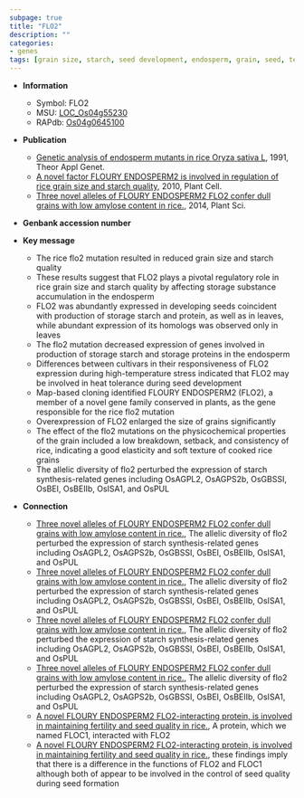 ```yaml
---
subpage: true
title: "FLO2"
description: ""
categories:
- genes
tags: [grain size, starch, seed development, endosperm, grain, seed, temperature]
---
```


* **Information**  
    + Symbol: FLO2  
    + MSU: [LOC_Os04g55230](http://rice.plantbiology.msu.edu/cgi-bin/ORF_infopage.cgi?orf=LOC_Os04g55230)  
    + RAPdb: [Os04g0645100](http://rapdb.dna.affrc.go.jp/viewer/gbrowse_details/irgsp1?name=Os04g0645100)  

* **Publication**  
    + [Genetic analysis of endosperm mutants in rice Oryza sativa L](http://www.ncbi.nlm.nih.gov/pubmed?term=Genetic+analysis+of+endosperm+mutants+in+rice+Oryza+sativa+L%5BTitle%5D), 1991, Theor Appl Genet.
    + [A novel factor FLOURY ENDOSPERM2 is involved in regulation of rice grain size and starch quality](http://www.ncbi.nlm.nih.gov/pubmed?term=A+novel+factor+FLOURY+ENDOSPERM2+is+involved+in+regulation+of+rice+grain+size+and+starch+quality%5BTitle%5D), 2010, Plant Cell.
    + [Three novel alleles of FLOURY ENDOSPERM2 FLO2 confer dull grains with low amylose content in rice.](http://www.ncbi.nlm.nih.gov/pubmed?term=Three+novel+alleles+of+FLOURY+ENDOSPERM2+FLO2+confer+dull+grains+with+low+amylose+content+in+rice.%5BTitle%5D), 2014, Plant Sci.

* **Genbank accession number**  

* **Key message**  
    + The rice flo2 mutation resulted in reduced grain size and starch quality
    + These results suggest that FLO2 plays a pivotal regulatory role in rice grain size and starch quality by affecting storage substance accumulation in the endosperm
    + FLO2 was abundantly expressed in developing seeds coincident with production of storage starch and protein, as well as in leaves, while abundant expression of its homologs was observed only in leaves
    + The flo2 mutation decreased expression of genes involved in production of storage starch and storage proteins in the endosperm
    + Differences between cultivars in their responsiveness of FLO2 expression during high-temperature stress indicated that FLO2 may be involved in heat tolerance during seed development
    + Map-based cloning identified FLOURY ENDOSPERM2 (FLO2), a member of a novel gene family conserved in plants, as the gene responsible for the rice flo2 mutation
    + Overexpression of FLO2 enlarged the size of grains significantly
    + The effect of the flo2 mutations on the physicochemical properties of the grain included a low breakdown, setback, and consistency of rice, indicating a good elasticity and soft texture of cooked rice grains
    + The allelic diversity of flo2 perturbed the expression of starch synthesis-related genes including OsAGPL2, OsAGPS2b, OsGBSSI, OsBEI, OsBEIIb, OsISA1, and OsPUL

* **Connection**  
    + [Three novel alleles of FLOURY ENDOSPERM2 FLO2 confer dull grains with low amylose content in rice.](http://www.ncbi.nlm.nih.gov/pubmed?term=Three+novel+alleles+of+FLOURY+ENDOSPERM2+FLO2+confer+dull+grains+with+low+amylose+content+in+rice.%5BTitle%5D), The allelic diversity of flo2 perturbed the expression of starch synthesis-related genes including OsAGPL2, OsAGPS2b, OsGBSSI, OsBEI, OsBEIIb, OsISA1, and OsPUL
    + [Three novel alleles of FLOURY ENDOSPERM2 FLO2 confer dull grains with low amylose content in rice.](http://www.ncbi.nlm.nih.gov/pubmed?term=Three+novel+alleles+of+FLOURY+ENDOSPERM2+FLO2+confer+dull+grains+with+low+amylose+content+in+rice.%5BTitle%5D), The allelic diversity of flo2 perturbed the expression of starch synthesis-related genes including OsAGPL2, OsAGPS2b, OsGBSSI, OsBEI, OsBEIIb, OsISA1, and OsPUL
    + [Three novel alleles of FLOURY ENDOSPERM2 FLO2 confer dull grains with low amylose content in rice.](http://www.ncbi.nlm.nih.gov/pubmed?term=Three+novel+alleles+of+FLOURY+ENDOSPERM2+FLO2+confer+dull+grains+with+low+amylose+content+in+rice.%5BTitle%5D), The allelic diversity of flo2 perturbed the expression of starch synthesis-related genes including OsAGPL2, OsAGPS2b, OsGBSSI, OsBEI, OsBEIIb, OsISA1, and OsPUL
    + [Three novel alleles of FLOURY ENDOSPERM2 FLO2 confer dull grains with low amylose content in rice.](http://www.ncbi.nlm.nih.gov/pubmed?term=Three+novel+alleles+of+FLOURY+ENDOSPERM2+FLO2+confer+dull+grains+with+low+amylose+content+in+rice.%5BTitle%5D), The allelic diversity of flo2 perturbed the expression of starch synthesis-related genes including OsAGPL2, OsAGPS2b, OsGBSSI, OsBEI, OsBEIIb, OsISA1, and OsPUL
    + [A novel FLOURY ENDOSPERM2 FLO2-interacting protein, is involved in maintaining fertility and seed quality in rice.](http://www.ncbi.nlm.nih.gov/pubmed?term=A+novel+FLOURY+ENDOSPERM2+FLO2-interacting+protein,+is+involved+in+maintaining+fertility+and+seed+quality+in+rice.%5BTitle%5D),  A protein, which we named FLOC1, interacted with FLO2
    + [A novel FLOURY ENDOSPERM2 FLO2-interacting protein, is involved in maintaining fertility and seed quality in rice.](http://www.ncbi.nlm.nih.gov/pubmed?term=A+novel+FLOURY+ENDOSPERM2+FLO2-interacting+protein,+is+involved+in+maintaining+fertility+and+seed+quality+in+rice.%5BTitle%5D),  these findings imply that there is a difference in the functions of FLO2 and FLOC1 although both of appear to be involved in the control of seed quality during seed formation



